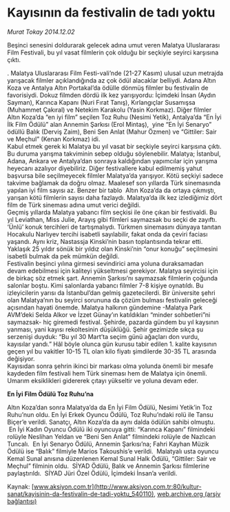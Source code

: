 # Kayısının da festivalin de tadı yoktu

*Murat Tokay 2014.12.02*

<div class="pNewsDetailMainContent" itemprop="articleBody">
 <p>
  Beşinci senesini doldurarak gelecek adına umut veren Malatya Uluslararası Film Festivali, bu yıl vasat filmlerin çok olduğu bir seçkiyle seyirci karşısına çıktı.
 </p>
 <p>
  . Malatya Uluslararası Film Festi-vali’nde (21-27 Kasım) ulusal uzun metrajda yarışacak filmler açıklandığında az çok ödül alacaklar belliydi. Adana Altın Koza ve Antalya Altın Portakal’da ödülle dönmüş filmler bu festivalin de favorisiydi. Dokuz filmden dördü ilk kez yarışıyordu: İçimdeki İnsan (Aydın Sayman), Karınca Kapanı (Nuri Fırat Tanış), Kırlangıçlar Susamışsa (Muhammet Çakıral) ve Netekim Karakolu (Yasin Korkmaz). Diğer filmler Altın Koza’da “en iyi film” seçilen Toz Ruhu (Nesimi Yetik), Antalya’da “En İyi İlk Film Ödülü” alan Annemin Şarkısı (Erol Mintaş),  yine “En İyi Senaryo” ödüllü Balık (Derviş Zaim), Beni Sen Anlat (Mahur Özmen) ve “Gittiler: Sair ve Meçhul” (Kenan Korkmaz) idi.
  <br/>
  Kabul etmek gerek ki Malatya bu yıl vasat bir seçkiyle seyirci karşısına çıktı. Bu duruma yarışma takviminin sebep olduğu söylenebilir. Malatya; İstanbul, Adana, Ankara ve Antalya’dan sonraya kaldığından yapımcılar için yarışma heyecanı azalıyor diyebiliriz. Diğer festivallere kabul edilmemiş yahut başvursa bile seçilmeyecek filmler Malatya’da yarışıyor. Kötü seçkiyi sadece takvime bağlamak da doğru olmaz. Maalesef son yıllarda Türk sinemasında yapılan iyi film sayısı az. Benzer bir tablo  Altın Koza’da da ortaya çıkmıştı, yarışan kötü filmlerin sayısı daha fazlaydı. Malatya’da ilk kez izlediğimiz dört film de Türk sineması adına umut verici değildi.
  <br/>
  Geçmiş yıllarda Malatya yabancı film seçkisi ile öne çıkan bir festivaldi. Bu yıl Leviathan, Miss Julie, Arayış gibi filmleri saymazsak bu seçki de zayıftı. ‘Ünlü’ konuk tercihleri de tartışmalıydı. Türkmen sinemasını dünyaya tanıtan Hocakulu Narlıyev tercihi isabetli sayılabilir, fakat onda da çeviri faciası yaşandı. Aynı kriz, Nastassja Kinski’nin basın toplantısında tekrar etti. Yaklaşık 25 yıldır sönük bir yıldız olan Kinski’nin “onur konuğu” seçilmesini isabetli bulmak da pek mümkün değildi.
  <br/>
  Festivalin beşinci yılına girmesi sevindirici ama yoluna duraksamadan devam edebilmesi için kaliteyi yükseltmesi gerekiyor. Malatya seyircisi için de birkaç söz etmek şart. Annemin Şarkısı’nı saymazsak filmlerin çoğunda salonlar boştu. Kimi salonlarda yabancı filmler 7-8 kişiye oynatıldı. Bu izleyicilerin yarısı da İstanbul’dan gelmiş gazetecilerdi. Bir üniversite şehri olan Malatya’nın bu seyirci sorununa da çözüm bulması festivalin geleceği açısından hayati önemde. Malatya halkının gündemine -Malatya Park AVM’deki Selda Alkor ve İzzet Günay’ın katıldıkları “minder sohbetleri”ni saymazsak- hiç giremedi festival. Şehirde, pazarda gündem bu yıl kaysının yanması, yani kayısı rekoltesinin düşüklüğü. Şehir gezimizde sıkça şu serzenişi duyduk: “Bu yıl 30 Mart’ta seçim günü ağaçları don vurdu, kayısılar yandı.” Hâl böyle olunca gün kurusu tabir edilen 1. kalite kayısının geçen yıl bu vakitler 10-15 TL olan kilo fiyatı şimdilerde 30-35 TL arasında değişiyor.
  <br/>
  Kayısıdan sonra şehrin ikinci bir markası olma yolunda önemli bir mesafe kaydeden film festivali hem Türk sineması hem de Malatya için önemli. Umarım eksiklikleri gidererek çıtayı yükseltir ve yoluna devam eder.
 </p>
 <p>
  <strong>
   En İyi Film Ödülü Toz Ruhu’na
  </strong>
 </p>
 <p>
  Altın Koza’dan sonra Malatya’da da En İyi Film Ödülü, Nesimi Yetik’in Toz Ruhu’nun oldu. En İyi Erkek Oyuncu Ödülü, Toz Ruhu’ndaki rolü ile Tansu Biçer’e verildi. Sanatçı, Altın Koza’da da aynı dalda ödülün sahibi olmuştu.  En İyi Kadın Oyuncu Ödülü iki oyuncuya gitti: “Karınca Kapanı” filmindeki rolüyle Neslihan Yeldan ve “Beni Sen Anlat” filmindeki rolüyle de Nazlıcan Tuncalı.  En İyi Senaryo Ödülü, Annemin Şarkısı’na; Fahri Kayhan Müzik Ödülü ise “Balık” filmiyle Marios Takoushis’e verildi.  Malatyalı usta oyuncu Kemal Sunal anısına düzenlenen Kemal Sunal Halk Ödülü, “Gittiler: Sair ve Meçhul” filminin oldu.  SİYAD Ödülü, Balık ve Annemin Şarkısı filmlerine paylaştırıldı.  SİYAD Jüri Özel Ödülü, İçimdeki İnsan’a verildi.
  <br/>
 </p>
</div>


Kaynak: [www.aksiyon.com.tr](http://www.aksiyon.com.tr:80/kultur-sanat/kayisinin-da-festivalin-de-tadi-yoktu_540110), [web.archive.org (arşiv bağlantısı)](http://web.archive.org/web/20150102074407/http://www.aksiyon.com.tr:80/kultur-sanat/kayisinin-da-festivalin-de-tadi-yoktu_540110)
